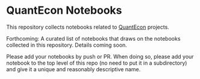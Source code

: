 
# QuantEcon Notebooks

This repository collects notebooks related to [QuantEcon](http://quantecon.org) projects.  

Forthcoming: A curated list of notebooks that draws on the notebooks collected
in this repository.  Details coming soon.

Please add your notebooks by push or PR.  When doing so, please add your
notebook to the top level of this repo (no need to put it in a subdirectory)
and give it a unique and reasonably descriptive name.
